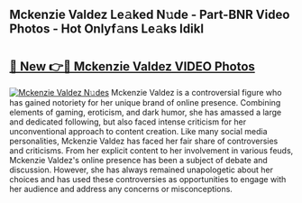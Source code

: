 ## Mckenzie Valdez Le𝚊ked N𝚞de - Part-BNR Video Photos - Hot Onlyf𝚊ns Le𝚊ks Idikl

# <h2><a href="http://ab12244.deff.icu/?id=Mckenzie+Valdez">🔗 New 👉🔴 Mckenzie Valdez VIDEO Photos</a></h2>

[![Mckenzie Valdez N𝚞des](https://i.imgur.com/rIISA9y.gif)](http://ab12244.deff.icu/?id=Mckenzie+Valdez)
Mckenzie Valdez is a controversial figure who has gained notoriety for her unique brand of online presence. Combining elements of gaming, eroticism, and dark humor, she has amassed a large and dedicated following, but also faced intense criticism for her unconventional approach to content creation. Like many social media personalities, Mckenzie Valdez has faced her fair share of controversies and criticisms. From her explicit content to her involvement in various feuds, Mckenzie Valdez's online presence has been a subject of debate and discussion. However, she has always remained unapologetic about her choices and has used these controversies as opportunities to engage with her audience and address any concerns or misconceptions.
